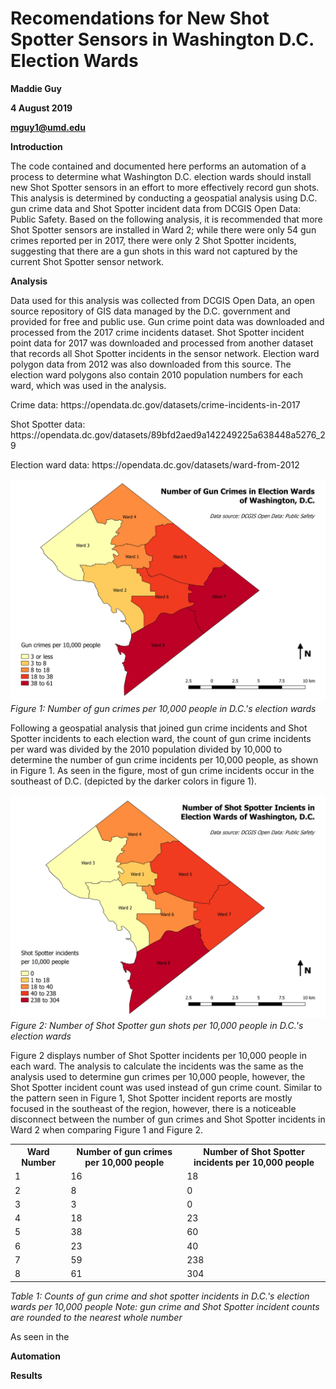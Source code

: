 # Recomendations for New Shot Spotter Sensors in Washington D.C. Election Wards

<b>Maddie Guy</b>

<b>4 August 2019</b>

<b>mguy1@umd.edu</b>

<b>Introduction</b>

<p>The code contained and documented here performs an automation of a process to determine what Washington D.C. election wards should install new Shot Spotter sensors in an effort to more effectively record gun shots. This analysis is determined by conducting a geospatial analysis using D.C. gun crime data and Shot Spotter incident data from DCGIS Open Data: Public Safety. Based on the following analysis, it is recommended that more Shot Spotter sensors are installed in Ward 2; while there were only 54 gun crimes reported per in 2017, there were only 2 Shot Spotter incidents, suggesting that there are a gun shots in this ward not captured by the current Shot Spotter sensor network.</p>

<b>Analysis</b>

<p>Data used for this analysis was collected from DCGIS Open Data, an open source repository of GIS data managed by the D.C. government and provided for free and public use. Gun crime point data was downloaded and processed from the 2017 crime incidents dataset. Shot Spotter incident point data for 2017 was downloaded and processed from another dataset that records all Shot Spotter incidents in the sensor network. Election ward polygon data from 2012 was also downloaded from this source. The election ward polygons also contain 2010 population numbers for each ward, which was used in the analysis.</p>

<p>Crime data: https://opendata.dc.gov/datasets/crime-incidents-in-2017</p>

<p>Shot Spotter data: https://opendata.dc.gov/datasets/89bfd2aed9a142249225a638448a5276_29</p>

<p>Election ward data: https://opendata.dc.gov/datasets/ward-from-2012</p>

![crime_per](crime_per.jpeg)
<i>Figure 1: Number of gun crimes per 10,000 people in D.C.'s election wards</i>

<p>Following a geospatial analysis that joined gun crime incidents and Shot Spotter incidents to each election ward, the count of gun crime incidents per ward was divided by the 2010 population divided by 10,000 to determine the number of gun crime incidents per 10,000 people, as shown in Figure 1. As seen in the figure, most of gun crime incidents occur in the southeast of D.C. (depicted by the darker colors in figure 1).</p>

![ss_per](ss_per.jpeg)
<i>Figure 2: Number of Shot Spotter gun shots per 10,000 people in D.C.'s election wards</i>
<p>Figure 2 displays number of Shot Spotter incidents per 10,000 people in each ward. The analysis to calculate the incidents was the same as the analysis used to determine gun crimes per 10,000 people, however, the Shot Spotter incident count was used instead of gun crime count. Similar to the pattern seen in Figure 1, Shot Spotter incident reports are mostly focused in the southeast of the region, however, there is a noticeable disconnect between the number of gun crimes and Shot Spotter incidents in Ward 2 when comparing Figure 1 and Figure 2.</p>

<table>
  <tr>
    <th>Ward Number</th>
    <th>Number of gun crimes per 10,000 people</th> 
    <th>Number of Shot Spotter incidents per 10,000 people</th>
  </tr>
  <tr>
    <td>1</td>
    <td>16</td> 
    <td>18</td>
  </tr>
  <tr>
    <td>2</td>
    <td>8</td> 
    <td>0</td>
  </tr>
  <tr>
    <td>3</td>
    <td>3</td> 
    <td>0</td>
  </tr>
  <tr>
    <td>4</td>
    <td>18</td> 
    <td>23</td>
  </tr>
  <tr>
    <td>5</td>
    <td>38</td> 
    <td>60</td>
  </tr>
  <tr>
    <td>6</td>
    <td>23</td> 
    <td>40</td>
  </tr>
  <tr>
    <td>7</td>
    <td>59</td> 
    <td>238</td>
  </tr>
  <tr>
    <td>8</td>
    <td>61</td> 
    <td>304</td>
  </tr>
</table>
<i>Table 1: Counts of gun crime and shot spotter incidents in D.C.'s election wards per 10,000 people</i>
<i>Note: gun crime and Shot Spotter incident counts are rounded to the nearest whole number</i>

<p>As seen in the </p>

<b>Automation</b>

<b>Results</b>
